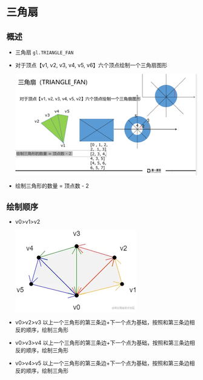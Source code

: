 # 三角扇

## 概述

+ 三角扇 `gl.TRIANGLE_FAN`

+ 对于顶点【v1, v2, v3, v4, v5, v6】六个顶点绘制一个三角扇图形

  ![alt text](images/三角扇.png)

+ 绘制三角形的数量 = 顶点数 - 2

## 绘制顺序

+ v0>v1>v2

  ![alt text](images/三角形示例1顺序1.png)
​
+ v0>v2>v3 以上一个三角形的第三条边+下一个点为基础，按照和第三条边相反的顺序，绘制三角形

+ v0>v3>v4 以上一个三角形的第三条边+下一个点为基础，按照和第三条边相反的顺序，绘制三角形
​
+ v0>v4>v5 以上一个三角形的第三条边+下一个点为基础，按照和第三条边相反的顺序，绘制三角形

